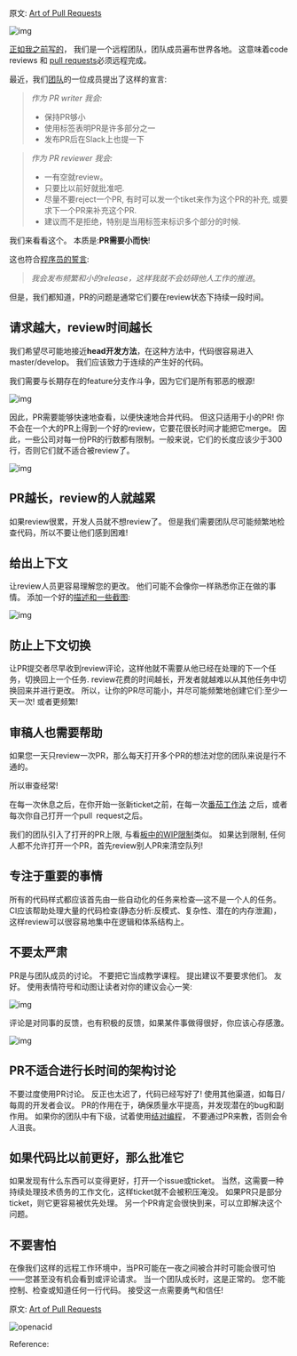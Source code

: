 
原文: [Art of Pull Requests](https://hackernoon.com/the-art-of-pull-requests-6f0f099850f9)

![img](https://gitee.com/drdrxp/bed/raw/33-bend-meta-md2zhihu-asset/pr/cb73d713d92c35af-1*KlreYtsrnlfVdAfyjZjNgw.jpeg)

[正如我之前写的](http://blog.viacom.tech/2017/04/07/effective-remote-teams/)，
我们是一个远程团队，团队成员遍布世界各地。
这意味着code reviews 和 [pull requests](https://hackernoon.com/tagged/pull-requests)必须远程完成。

最近，我们[团队](https://twitter.com/_west_on)的一位成员提出了这样的宣言:

> *作为 PR writer 我会:*
> 
> -   保持PR够小
> -   使用标签表明PR是许多部分之一
> -   发布PR后在Slack上也提一下


> *作为 PR reviewer 我会:*
> 
> -   一有空就review。
> -   只要比以前好就批准吧.
> -   尽量不要reject一个PR, 有时可以发一个tiket来作为这个PR的补充, 或要求下一个PR来补充这个PR.
> -   建议而不是拒绝，特别是当用标签来标识多个部分的时候.


我们来看看这个。 本质是:**PR需要小而快**!

<!--more-->

这也符合[程序员的誓言](http://blog.cleancoder.com/uncle-bob/2015/11/18/TheProgrammersOath.html):

> *我会发布频繁和小的release，这样我就不会妨碍他人工作的推进*。


但是，我们都知道，PR的问题是通常它们要在review状态下持续一段时间。

## 请求越大，review时间越长

我们希望尽可能地接近**head开发方法**，在这种方法中，代码很容易进入master/develop。
我们应该致力于连续的产生好的代码。

我们需要与长期存在的feature分支作斗争，因为它们是所有邪恶的根源!

![img](https://gitee.com/drdrxp/bed/raw/33-bend-meta-md2zhihu-asset/pr/40a532ad9a35e926-0*H1oFzCkF0Qo3RCku.png)

因此，PR需要能够快速地查看，以便快速地合并代码。 但这只适用于小的PR!
你不会在一个大的PR上得到一个好的review，它要花很长时间才能把它merge。
因此，一些公司对每一份PR的行数都有限制。一般来说，它们的长度应该少于300行，否则它们就不适合被review了。

![img](https://gitee.com/drdrxp/bed/raw/33-bend-meta-md2zhihu-asset/pr/53431dbdb471e764-0*hMIZJvQxEDOK0H1k.png)

## PR越长，review的人就越累

如果review很累，开发人员就不想review了。
但是我们需要团队尽可能频繁地检查代码，所以不要让他们感到困难!

## 给出上下文

让review人员更容易理解您的更改。 他们可能不会像你一样熟悉你正在做的事情。
添加一个好的[描述和一些截图](https://hackernoon.com/no-description-provided-8d9e0f3a3abb):

![img](https://gitee.com/drdrxp/bed/raw/33-bend-meta-md2zhihu-asset/pr/3079f56d76c52cbf-0*m1nk8pj1XtuU3ect.png)

## 防止上下文切换

让PR提交者尽早收到review评论，这样他就不需要从他已经在处理的下一个任务，切换回上一个任务.
review花费的时间越长，开发者就越难以从其他任务中切换回来并进行更改。
所以，让你的PR尽可能小，并尽可能频繁地创建它们:至少一天一次! 或者更频繁!

## 审稿人也需要帮助

如果您一天只review一次PR，那么每天打开多个PR的想法对您的团队来说是行不通的。

所以审查经常!

在每一次休息之后，在你开始一张新ticket之前，在每一次[番茄工作法](https://en.wikipedia.org/wiki/Pomodoro_Technique)
之后，或者每次你自己打开一个pull request之后。

我们的团队引入了打开的PR上限, 与看[板中的WIP限制](http://kanbantool.com/kanban-wip-limits)类似。
如果达到限制, 任何人都不允许打开一个PR，首先review别人PR来清空队列!

## 专注于重要的事情

所有的代码样式都应该首先由一些自动化的任务来检查—这不是一个人的任务。
CI应该帮助处理大量的代码检查(静态分析:反模式、复杂性、潜在的内存泄漏)，
这样review可以很容易地集中在逻辑和体系结构上。

## 不要太严肃

PR是与团队成员的讨论。 不要把它当成教学课程。 提出建议不要要求他们。
友好。 使用表情符号和动图让读者对你的建议会心一笑:

![img](https://gitee.com/drdrxp/bed/raw/33-bend-meta-md2zhihu-asset/pr/59b011ca05f92e90-0*MkccokzNveEgWzcL.png)

评论是对同事的反馈，也有积极的反馈，如果某件事做得很好，你应该心存感激。

![img](https://gitee.com/drdrxp/bed/raw/33-bend-meta-md2zhihu-asset/pr/84f6f5e8ab67c27f-0*NY4ftERy14vj7nWc.png)

## PR不适合进行长时间的架构讨论

不要过度使用PR讨论。 反正也太迟了，代码已经写好了!
使用其他渠道，如每日/每周的开发者会议。
PR的作用在于，确保质量水平提高，并发现潜在的bug和副作用。
如果你的团队中有下级，试着使用[结对编程](https://hackernoon.com/tagged/programming)，
不要通过PR来教，否则会令人沮丧。

## 如果代码比以前更好，那么批准它

如果发现有什么东西可以变得更好，打开一个issue或ticket。
当然，这需要一种持续处理技术债务的工作文化，这样ticket就不会被积压淹没。
如果PR只是部分ticket，则它更容易被优先处理。
另一个PR肯定会很快到来，可以立即解决这个问题。

## 不要害怕

在像我们这样的远程工作环境中，当PR可能在一夜之间被合并时可能会很可怕——您甚至没有机会看到或评论请求。
当一个团队成长时，这是正常的。 您不能控制、检查或知道任何一行代码。
接受这一点需要勇气和信任!

原文: [Art of Pull Requests](https://hackernoon.com/the-art-of-pull-requests-6f0f099850f9)

![openacid](https://gitee.com/drdrxp/bed/raw/33-bend-meta-md2zhihu-asset/pr/a6ce5c783e584559-qrcode-text.png)



Reference:

